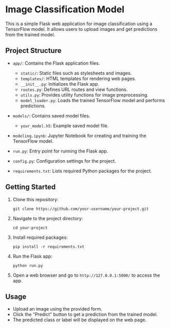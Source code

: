 # Image Classification Model

This is a simple Flask web application for image classification using a TensorFlow model. It allows users to upload images and get predictions from the trained model.

## Project Structure

- `app/`: Contains the Flask application files.
  - `static/`: Static files such as stylesheets and images.
  - `templates/`: HTML templates for rendering web pages.
  - `__init__.py`: Initializes the Flask app.
  - `routes.py`: Defines URL routes and view functions.
  - `utils.py`: Provides utility functions for image preprocessing.
  - `model_loader.py`: Loads the trained TensorFlow model and performs predictions.

- `models/`: Contains saved model files.
  - `your_model.h5`: Example saved model file.

- `modeling.ipynb`: Jupyter Notebook for creating and training the TensorFlow model.

- `run.py`: Entry point for running the Flask app.

- `config.py`: Configuration settings for the project.

- `requirements.txt`: Lists required Python packages for the project.

## Getting Started

1. Clone this repository:
   ```
   git clone https://github.com/your-username/your-project.git
   ```

2. Navigate to the project directory:
   ```
   cd your-project
   ```

3. Install required packages:
   ```
   pip install -r requirements.txt
   ```

4. Run the Flask app:
   ```
   python run.py
   ```

5. Open a web browser and go to `http://127.0.0.1:5000/` to access the app.

## Usage
- Upload an image using the provided form.
- Click the "Predict" button to get a prediction from the trained model.
- The predicted class or label will be displayed on the web page.



